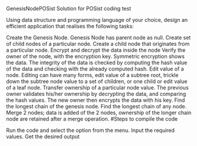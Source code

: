 GenesisNodePOSist
Solution for POSist coding test

Using data structure and programming language of your choice, design an efficient application that realises the following tasks:

Create the Genesis Node. Genesis Node has parent node as null.
Create set of child nodes of a particular node.
Create a child node that originates from a particular node.
Encrypt and decrypt the data inside the node
Verify the owner of the node, with the encryption key. Symmetric encryption shows the data. The integrity of the data is checked by computing the hash value of the data and checking with the already computed hash.
Edit value of a node. Editing can have many forms, edit value of a subtree root, trickle down the subtree node value to a set of children, or one child or edit value of a leaf node.
Transfer ownership of a particular node value. The previous owner validates his/her ownership by decrypting the data, and comparing the hash values. The new owner then encrypts the data with his key.
Find the longest chain of the genesis node.
Find the longest chain of any node.
Merge 2 nodes; data is added of the 2 nodes, ownership of the longer chain node are retained after a merge operation.
#Steps to compile the code

Run the code and select the option from the menu.
Input the required values.
Get the desired output
